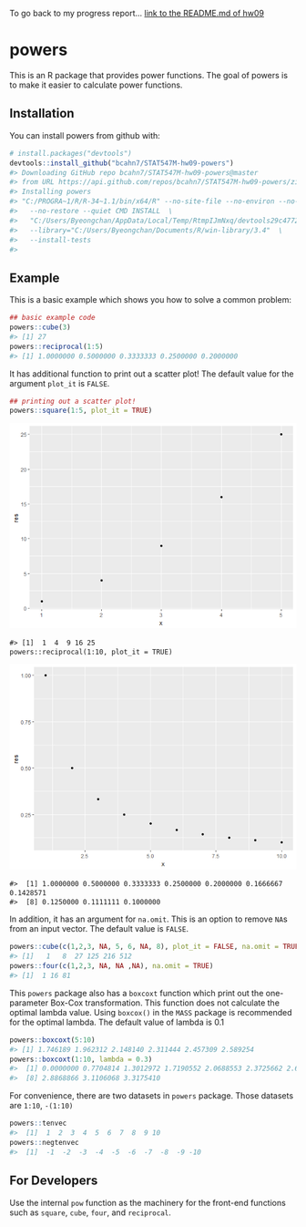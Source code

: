 <!-- README.md is generated from README.Rmd. Please edit that file -->
To go back to my progress report...
[link to the README.md of hw09](https://github.com/bcahn7/STAT547M-hw-An-Byeongchan/blob/master/hw09/README.md)

powers
======

This is an R package that provides power functions. The goal of powers is to make it easier to calculate power functions.

Installation
------------

You can install powers from github with:

``` r
# install.packages("devtools")
devtools::install_github("bcahn7/STAT547M-hw09-powers")
#> Downloading GitHub repo bcahn7/STAT547M-hw09-powers@master
#> from URL https://api.github.com/repos/bcahn7/STAT547M-hw09-powers/zipball/master
#> Installing powers
#> "C:/PROGRA~1/R/R-34~1.1/bin/x64/R" --no-site-file --no-environ --no-save  \
#>   --no-restore --quiet CMD INSTALL  \
#>   "C:/Users/Byeongchan/AppData/Local/Temp/RtmpIJmNxq/devtools29c477225ce0/bcahn7-STAT547M-hw09-powers-e0009a7"  \
#>   --library="C:/Users/Byeongchan/Documents/R/win-library/3.4"  \
#>   --install-tests
#> 
```

Example
-------

This is a basic example which shows you how to solve a common problem:

``` r
## basic example code
powers::cube(3)
#> [1] 27
powers::reciprocal(1:5)
#> [1] 1.0000000 0.5000000 0.3333333 0.2500000 0.2000000
```

It has additional function to print out a scatter plot! The default value for the argument `plot_it` is `FALSE`.

``` r
## printing out a scatter plot!
powers::square(1:5, plot_it = TRUE)
```

![](README-unnamed-chunk-3-1.png)

    #> [1]  1  4  9 16 25
    powers::reciprocal(1:10, plot_it = TRUE)

![](README-unnamed-chunk-3-2.png)

    #>  [1] 1.0000000 0.5000000 0.3333333 0.2500000 0.2000000 0.1666667 0.1428571
    #>  [8] 0.1250000 0.1111111 0.1000000

In addition, it has an argument for `na.omit`. This is an option to remove `NA`s from an input vector. The default value is `FALSE`.

``` r
powers::cube(c(1,2,3, NA, 5, 6, NA, 8), plot_it = FALSE, na.omit = TRUE)
#> [1]   1   8  27 125 216 512
powers::four(c(1,2,3, NA, NA ,NA), na.omit = TRUE)
#> [1]  1 16 81
```

This `powers` package also has a `boxcoxt` function which print out the one-parameter Box-Cox transformation.
This function does not calculate the optimal lambda value. Using `boxcox()` in the `MASS` package is recommended for the optimal lambda. The default value of lambda is 0.1

``` r
powers::boxcoxt(5:10)
#> [1] 1.746189 1.962312 2.148140 2.311444 2.457309 2.589254
powers::boxcoxt(1:10, lambda = 0.3)
#>  [1] 0.0000000 0.7704814 1.3012972 1.7190552 2.0688553 2.3725662 2.6426332
#>  [8] 2.8868866 3.1106068 3.3175410
```

For convenience, there are two datasets in `powers` package. Those datasets are `1:10`, `-(1:10)`

``` r
powers::tenvec
#>  [1]  1  2  3  4  5  6  7  8  9 10
powers::negtenvec
#>  [1]  -1  -2  -3  -4  -5  -6  -7  -8  -9 -10
```

For Developers
--------------

Use the internal `pow` function as the machinery for the front-end functions such as `square`, `cube`, `four`, and `reciprocal`.
